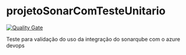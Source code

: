 # projetoSonarComTesteUnitario
[![Quality Gate](https://gandalf.stone.com.br/api/badges/gate?key=stone-payments-flavia-novoProjeto)](https://gandalf.stone.com.br/dashboard/index/PocProjetoTestePlugins)

Teste para validação do uso da integração do sonarqube com o azure devops
